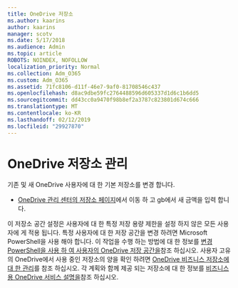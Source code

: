 ```yaml
---
title: OneDrive 저장소
ms.author: kaarins
author: kaarins
manager: scotv
ms.date: 5/17/2018
ms.audience: Admin
ms.topic: article
ROBOTS: NOINDEX, NOFOLLOW
localization_priority: Normal
ms.collection: Adm_O365
ms.custom: Adm_O365
ms.assetid: 71fc8106-d11f-46e7-9af0-81708546c437
ms.openlocfilehash: d8ac9dbe59fc2764488596d605337d1d6c1b6dd5
ms.sourcegitcommit: dd43cc0a9470f98b8ef2a3787c823801d674c666
ms.translationtype: MT
ms.contentlocale: ko-KR
ms.lasthandoff: 02/12/2019
ms.locfileid: "29927870"
---
```

# <a name="manage-your-onedrive-storage"></a>OneDrive 저장소 관리

기존 및 새 OneDrive 사용자에 대 한 기본 저장소를 변경 합니다.
  
- [OneDrive 관리 센터의 저장소 페이지](https://admin.onedrive.com/?v=StorageSettings)에서 이동 하 고 gb에서 새 금액을 입력 합니다.
    
이 저장소 공간 설정은 사용자에 대 한 특정 저장 용량 제한을 설정 하지 않은 모든 사용자에 게 적용 됩니다. 특정 사용자에 대 한 저장 공간을 변경 하려면 Microsoft PowerShell을 사용 해야 합니다. 이 작업을 수행 하는 방법에 대 한 정보를 [변경 PowerShell을 사용 하 여 사용자의 OneDrive 저장 공간을](https://go.microsoft.com/fwlink/?linkid=866402)참조 하십시오. 사용자 고유의 OneDrive에서 사용 중인 저장소의 양을 확인 하려면 [OneDrive 비즈니스 저장소에 대 한 관리](https://go.microsoft.com/fwlink/?linkid=866429)를 참조 하십시오. 각 계획와 함께 제공 되는 저장소에 대 한 정보를 [비즈니스용 OneDrive 서비스 설명을](https://go.microsoft.com/fwlink/p/?LinkID=826071)참조 하십시오.
  

